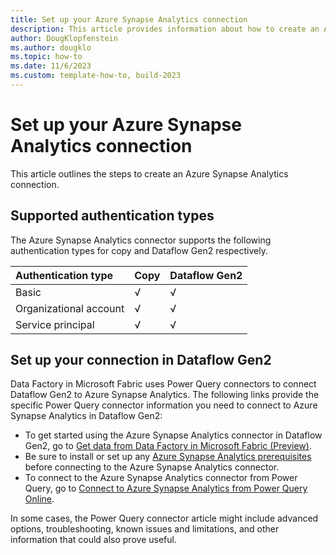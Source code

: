 ```yaml
---
title: Set up your Azure Synapse Analytics connection
description: This article provides information about how to create an Azure Synapse Analytics connection in Microsoft Fabric.
author: DougKlopfenstein
ms.author: dougklo
ms.topic: how-to
ms.date: 11/6/2023
ms.custom: template-how-to, build-2023
---
```


# Set up your Azure Synapse Analytics connection

This article outlines the steps to create an Azure Synapse Analytics connection.

## Supported authentication types

The Azure Synapse Analytics connector supports the following authentication types for copy and Dataflow Gen2 respectively.  

|Authentication type |Copy |Dataflow Gen2 |
|:---|:---|:---|
|Basic| √ | √ |
|Organizational account| √ | √ |
|Service principal | √ | √ |

## Set up your connection in Dataflow Gen2

Data Factory in Microsoft Fabric uses Power Query connectors to connect Dataflow Gen2 to Azure Synapse Analytics. The following links provide the specific Power Query connector information you need to connect to Azure Synapse Analytics in Dataflow Gen2:

- To get started using the Azure Synapse Analytics connector in Dataflow Gen2, go to [Get data from Data Factory in Microsoft Fabric (Preview)](/power-query/where-to-get-data#get-data-from-data-factory-in-microsoft-fabric-preview).
- Be sure to install or set up any [Azure Synapse Analytics prerequisites](/power-query/connectors/azure-sql-data-warehouse#prerequisites) before connecting to the Azure Synapse Analytics connector.
- To connect to the Azure Synapse Analytics connector from Power Query, go to [Connect to Azure Synapse Analytics from Power Query Online](/power-query/connectors/azure-sql-data-warehouse#connect-to-azure-synapse-analytics-sql-dw-from-power-query-online).

In some cases, the Power Query connector article might include advanced options, troubleshooting, known issues and limitations, and other information that could also prove useful.
